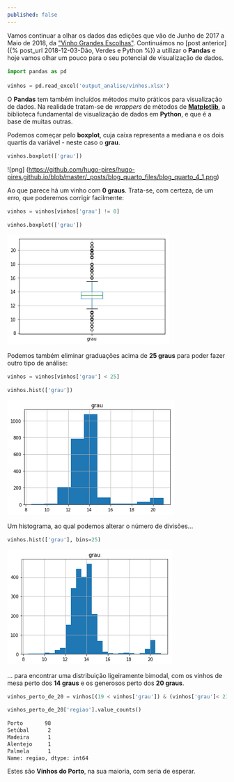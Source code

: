```yaml
---
published: false
---
```


Vamos continuar a olhar os dados das edições que vão de Junho de 2017 a Maio de 2018, da ["Vinho Grandes Escolhas"](https://grandesescolhas.com/). Continuámos no [post anterior]({% post_url 2018-12-03-Dão, Verdes e Python %}) a utilizar o **Pandas** e hoje vamos olhar um pouco para o seu potencial de visualização de dados.

```python
import pandas as pd

vinhos = pd.read_excel('output_analise/vinhos.xlsx')
```

O **Pandas** tem também incluídos métodos muito práticos para visualização de dados. Na realidade tratam-se de *wrappers* de métodos de [**Matplotlib**](https://matplotlib.org/), a biblioteca fundamental de visualização de dados em **Python**, e que é a base de muitas outras.

Podemos começar pelo **boxplot**, cuja caixa representa a mediana e os dois quartis da variável - neste caso o **grau**.


```python
vinhos.boxplot(['grau'])
```


![png] (https://github.com/hugo-pires/hugo-pires.github.io/blob/master/_posts/blog_quarto_files/blog_quarto_4_1.png)


Ao que parece há um vinho com **0 graus**. Trata-se, com certeza, de um erro, que poderemos corrigir facilmente:

```python
vinhos = vinhos[vinhos['grau'] != 0]
```

```python
vinhos.boxplot(['grau'])
```

![png](blog_quarto_files/blog_quarto_7_0.png)

Podemos também eliminar graduações acima de **25 graus** para poder fazer outro tipo de análise:

```python
vinhos = vinhos[vinhos['grau'] < 25]
```

```python
vinhos.hist(['grau'])
```

![png](blog_quarto_files/blog_quarto_10_0.png)

Um histograma, ao qual podemos alterar o número de divisões...

```python
vinhos.hist(['grau'], bins=25)
```

![png](blog_quarto_files/blog_quarto_12_0.png)

... para encontrar uma distribuição ligeiramente bimodal, com os vinhos de mesa perto dos **14 graus** e os generosos perto dos **20 graus**.

```python
vinhos_perto_de_20 = vinhos[(19 < vinhos['grau']) & (vinhos['grau']< 21)]
```

```python
vinhos_perto_de_20['regiao'].value_counts()
```

    Porto       98
    Setúbal      2
    Madeira      1
    Alentejo     1
    Palmela      1
    Name: regiao, dtype: int64

Estes são **Vinhos do Porto**, na sua maioria, com seria de esperar.
